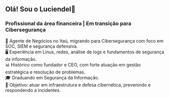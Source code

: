 ## Olá! Sou o Luciendel👋  

### Profissional da área financeira | Em transição para Cibersegurança  

💼 Agente de Negócios no Itaú, migrando para Cibersegurança com foco em SOC, SIEM e segurança defensiva.  
🖥 Experiência em Linux, redes, análise de logs e fundamentos de segurança da informação.  
📊 Histórico como fundador e CEO, com forte atuação em gestão estratégica e resolução de problemas.  
🎓 Graduando em Segurança da Informação.  
🎯 Objetivo: atuar em infraestrutura e defesa cibernética, prevenindo e respondendo a incidentes.  




